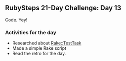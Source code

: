 ## RubySteps 21-Day Challenge: Day 13
Code. Yey!

### Activities for the day
* Researched about [Rake::TestTask](http://www.ruby-doc.org/stdlib/libdoc/rake/rdoc/Rake/TestTask.html)
* Made a simple Rake script
* Read the retro for the day.
